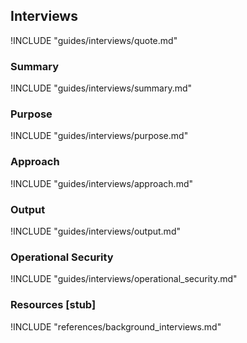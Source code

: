 ## Interviews

!INCLUDE "guides/interviews/quote.md"

### Summary

!INCLUDE "guides/interviews/summary.md"

### Purpose

!INCLUDE "guides/interviews/purpose.md"

### Approach

!INCLUDE "guides/interviews/approach.md"

### Output

!INCLUDE "guides/interviews/output.md"

### Operational Security

!INCLUDE "guides/interviews/operational_security.md"

### Resources [stub]

!INCLUDE "references/background_interviews.md"
